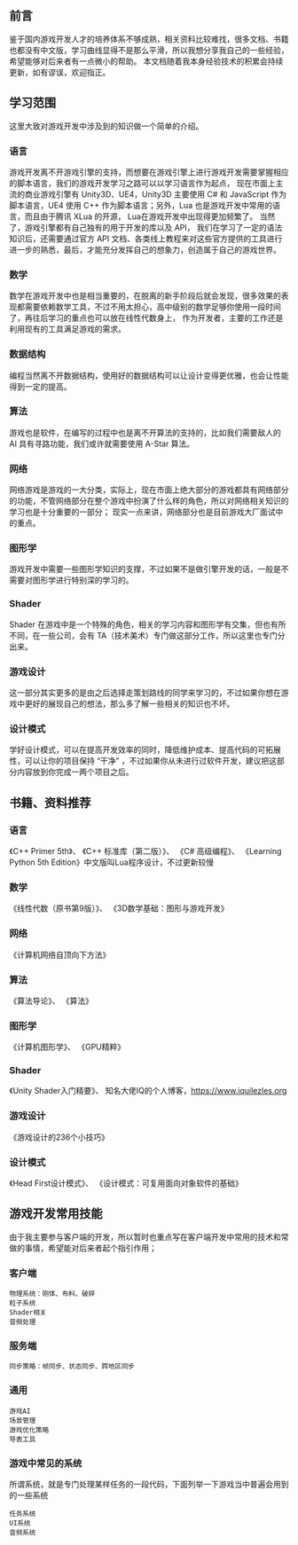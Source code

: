 ## 前言
鉴于国内游戏开发人才的培养体系不够成熟，相关资料比较难找，很多文档、书籍也都没有中文版，学习曲线显得不是那么平滑，所以我想分享我自己的一些经验，希望能够对后来者有一点微小的帮助。
本文档随着我本身经验技术的积累会持续更新，如有谬误，欢迎指正。

## 学习范围
这里大致对游戏开发中涉及到的知识做一个简单的介绍。
### 语言
游戏开发离不开游戏引擎的支持，而想要在游戏引擎上进行游戏开发需要掌握相应的脚本语言，我们的游戏开发学习之路可以以学习语言作为起点，
现在市面上主流的商业游戏引擎有 Unity3D、UE4，Unity3D 主要使用 C# 和 JavaScript 作为脚本语言，UE4 使用 C++ 作为脚本语言；另外，Lua 也是游戏开发中常用的语言，而且由于腾讯 XLua 的开源，
Lua在游戏开发中出现得更加频繁了。
当然了，游戏引擎都有自己独有的用于开发的库以及 API，
我们在学习了一定的语法知识后，还需要通过官方 API 文档、各类线上教程来对这些官方提供的工具进行进一步的熟悉，最后，才能充分发挥自己的想象力，创造属于自己的游戏世界。

### 数学
数学在游戏开发中也是相当重要的，在脱离的新手阶段后就会发现，很多效果的表现都需要依赖数学工具，不过不用太担心，高中级别的数学足够你使用一段时间了，再往后学习的重点也可以放在线性代数身上，
作为开发者，主要的工作还是利用现有的工具满足游戏的需求。

### 数据结构
编程当然离不开数据结构，使用好的数据结构可以让设计变得更优雅，也会让性能得到一定的提高。

### 算法
游戏也是软件，在编写的过程中也是离不开算法的支持的，比如我们需要敌人的 AI 具有寻路功能，我们或许就需要使用 A-Star 算法。

### 网络
网络游戏是游戏的一大分类，实际上，现在市面上绝大部分的游戏都具有网络部分的功能，不管网络部分在整个游戏中扮演了什么样的角色，所以对网络相关知识的学习也是十分重要的一部分；
现实一点来讲，网络部分也是目前游戏大厂面试中的重点。

### 图形学
游戏开发中需要一些图形学知识的支撑，不过如果不是做引擎开发的话，一般是不需要对图形学进行特别深的学习的。

### Shader
Shader 在游戏中是一个特殊的角色，相关的学习内容和图形学有交集，但也有所不同，在一些公司，会有 TA（技术美术）专门做这部分工作，所以这里也专门分出来。

### 游戏设计
这一部分其实更多的是由之后选择走策划路线的同学来学习的，不过如果你想在游戏中更好的展现自己的想法，那么多了解一些相关的知识也不坏。

### 设计模式
学好设计模式，可以在提高开发效率的同时，降低维护成本、提高代码的可拓展性，可以让你的项目保持 “干净” ，不过如果你从未进行过软件开发，建议把这部分内容放到你完成一两个项目之后。

## 书籍、资料推荐

### 语言
《C++ Primer 5th》、
《C++ 标准库（第二版）》、
《C# 高级编程》、
《Learning Python 5th Edition》中文版叫Lua程序设计，不过更新较慢

### 数学
《线性代数（原书第9版）》、
《3D数学基础：图形与游戏开发》

### 网络
《计算机网络自顶向下方法》

### 算法
《算法导论》、
《算法》

### 图形学
《计算机图形学》、
《GPU精粹》

### Shader
《Unity Shader入门精要》、
知名大佬IQ的个人博客，https://www.iquilezles.org

### 游戏设计
《游戏设计的236个小技巧》

### 设计模式
《Head First设计模式》、
《设计模式：可复用面向对象软件的基础》

## 游戏开发常用技能
由于我主要参与客户端的开发，所以暂时也重点写在客户端开发中常用的技术和常做的事情，希望能对后来者起个指引作用；

### 客户端
    物理系统：刚体、布料、破碎
    粒子系统
    Shader相关
    音频处理

### 服务端
    同步策略：帧同步、状态同步、跨地区同步

### 通用
    游戏AI
    场景管理
    游戏优化策略
    导表工具
    
### 游戏中常见的系统
所谓系统，就是专门处理某样任务的一段代码，下面列举一下游戏当中普遍会用到的一些系统

    任务系统
    UI系统
    音频系统
    
